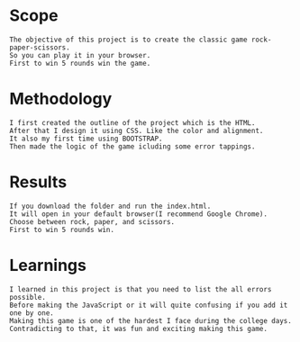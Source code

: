 # Scope
    The objective of this project is to create the classic game rock-paper-scissors.
    So you can play it in your browser.
    First to win 5 rounds win the game.
    
    
# Methodology
    I first created the outline of the project which is the HTML.
    After that I design it using CSS. Like the color and alignment.
    It also my first time using BOOTSTRAP.
    Then made the logic of the game icluding some error tappings.
    
    
# Results
    If you download the folder and run the index.html.
    It will open in your default browser(I recommend Google Chrome).
    Choose between rock, paper, and scissors.
    First to win 5 rounds win.
    
# Learnings
    I learned in this project is that you need to list the all errors possible.
    Before making the JavaScript or it will quite confusing if you add it one by one.
    Making this game is one of the hardest I face during the college days.
    Contradicting to that, it was fun and exciting making this game.
